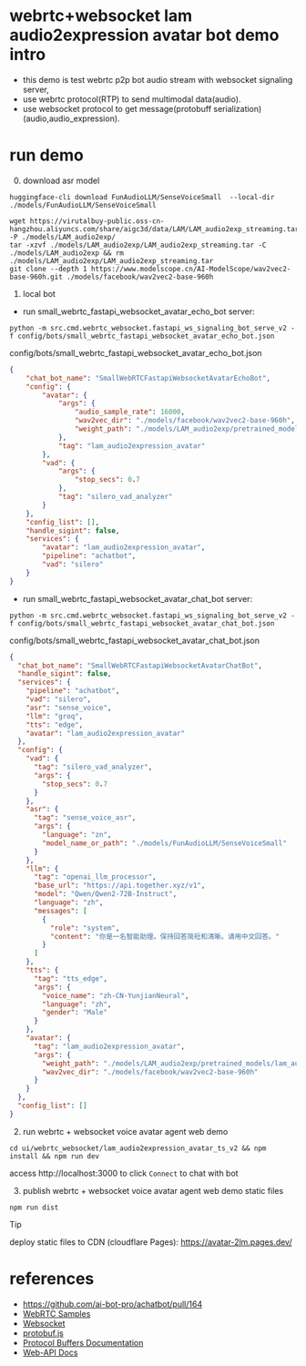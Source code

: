 # webrtc+websocket lam audio2expression avatar bot demo intro
- this demo is test webrtc p2p bot audio stream with websocket signaling server, 
- use webrtc protocol(RTP) to send multimodal data(audio).
- use websocket protocol to get message(protobuff serialization) (audio,audio_expression).

# run demo
0. download asr model
```shell
huggingface-cli download FunAudioLLM/SenseVoiceSmall  --local-dir ./models/FunAudioLLM/SenseVoiceSmall 

wget https://virutalbuy-public.oss-cn-hangzhou.aliyuncs.com/share/aigc3d/data/LAM/LAM_audio2exp_streaming.tar -P ./models/LAM_audio2exp/
tar -xzvf ./models/LAM_audio2exp/LAM_audio2exp_streaming.tar -C ./models/LAM_audio2exp && rm ./models/LAM_audio2exp/LAM_audio2exp_streaming.tar
git clone --depth 1 https://www.modelscope.cn/AI-ModelScope/wav2vec2-base-960h.git ./models/facebook/wav2vec2-base-960h

```
1. local bot
- run small_webrtc_fastapi_websocket_avatar_echo_bot server:
```shell
python -m src.cmd.webrtc_websocket.fastapi_ws_signaling_bot_serve_v2 -f config/bots/small_webrtc_fastapi_websocket_avatar_echo_bot.json
```
config/bots/small_webrtc_fastapi_websocket_avatar_echo_bot.json
```json
{
    "chat_bot_name": "SmallWebRTCFastapiWebsocketAvatarEchoBot",
    "config": {
        "avatar": {
            "args": {
                "audio_sample_rate": 16000,
                "wav2vec_dir": "./models/facebook/wav2vec2-base-960h",
                "weight_path": "./models/LAM_audio2exp/pretrained_models/lam_audio2exp_streaming.tar"
            },
            "tag": "lam_audio2expression_avatar"
        },
        "vad": {
            "args": {
                "stop_secs": 0.7
            },
            "tag": "silero_vad_analyzer"
        }
    },
    "config_list": [],
    "handle_sigint": false,
    "services": {
        "avatar": "lam_audio2expression_avatar",
        "pipeline": "achatbot",
        "vad": "silero"
    }
}
```
- run small_webrtc_fastapi_websocket_avatar_chat_bot server:
```shell
python -m src.cmd.webrtc_websocket.fastapi_ws_signaling_bot_serve_v2 -f config/bots/small_webrtc_fastapi_websocket_avatar_chat_bot.json
```
config/bots/small_webrtc_fastapi_websocket_avatar_chat_bot.json
```json
{
  "chat_bot_name": "SmallWebRTCFastapiWebsocketAvatarChatBot",
  "handle_sigint": false,
  "services": {
    "pipeline": "achatbot",
    "vad": "silero",
    "asr": "sense_voice",
    "llm": "groq",
    "tts": "edge",
    "avatar": "lam_audio2expression_avatar"
  },
  "config": {
    "vad": {
      "tag": "silero_vad_analyzer",
      "args": {
        "stop_secs": 0.7
      }
    },
    "asr": {
      "tag": "sense_voice_asr",
      "args": {
        "language": "zn",
        "model_name_or_path": "./models/FunAudioLLM/SenseVoiceSmall"
      }
    },
    "llm": {
      "tag": "openai_llm_processor",
      "base_url": "https://api.together.xyz/v1",
      "model": "Qwen/Qwen2-72B-Instruct",
      "language": "zh",
      "messages": [
        {
          "role": "system",
          "content": "你是一名智能助理。保持回答简短和清晰。请用中文回答。"
        }
      ]
    },
    "tts": {
      "tag": "tts_edge",
      "args": {
        "voice_name": "zh-CN-YunjianNeural",
        "language": "zh",
        "gender": "Male"
      }
    },
    "avatar": {
      "tag": "lam_audio2expression_avatar",
      "args": {
        "weight_path": "./models/LAM_audio2exp/pretrained_models/lam_audio2exp_streaming.tar",
        "wav2vec_dir": "./models/facebook/wav2vec2-base-960h"
      }
    }
  },
  "config_list": []
}
```

2. run webrtc + websocket voice avatar agent web demo
```shell
cd ui/webrtc_websocket/lam_audio2expression_avatar_ts_v2 && npm install && npm run dev
```
access http://localhost:3000 to click `Connect` to chat with bot

3. publish webrtc + websocket voice avatar agent web demo static files
```shell
npm run dist
```

> [!TIP]
> deploy static files to CDN (cloudflare Pages): https://avatar-2lm.pages.dev/


# references
- https://github.com/ai-bot-pro/achatbot/pull/164
- [WebRTC Samples](https://webrtc.github.io/samples)
- [Websocket](https://en.wikipedia.org/wiki/WebSocket)
- [protobuf.js](https://github.com/protobufjs/protobuf.js)
- [Protocol Buffers Documentation](https://protobuf.dev/overview/)
- [Web-API Docs](https://developer.mozilla.org/en-US/docs/Web/API)